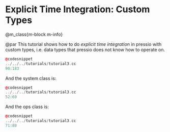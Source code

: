 
# Explicit Time Integration: Custom Types

@m_class{m-block m-info}

@par
This tutorial shows how to do *explicit time integration* in pressio with custom types,
i.e. data types that pressio does not know how to operate on.

```cpp
@codesnippet
../../../tutorials/tutorial3.cc
90:183
```

And the system class is:
```cpp
@codesnippet
../../../tutorials/tutorial3.cc
52:69
```

And the ops class is:
```cpp
@codesnippet
../../../tutorials/tutorial3.cc
71:88
```
